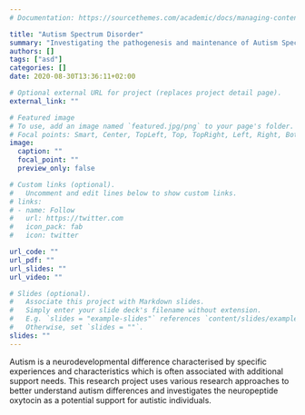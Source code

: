 ```yaml
---
# Documentation: https://sourcethemes.com/academic/docs/managing-content/

title: "Autism Spectrum Disorder"
summary: "Investigating the pathogenesis and maintenance of Autism Spectrum disorder (ASD)"
authors: []
tags: ["asd"]
categories: []
date: 2020-08-30T13:36:11+02:00

# Optional external URL for project (replaces project detail page).
external_link: ""

# Featured image
# To use, add an image named `featured.jpg/png` to your page's folder.
# Focal points: Smart, Center, TopLeft, Top, TopRight, Left, Right, BottomLeft, Bottom, BottomRight.
image:
  caption: ""
  focal_point: ""
  preview_only: false

# Custom links (optional).
#   Uncomment and edit lines below to show custom links.
# links:
# - name: Follow
#   url: https://twitter.com
#   icon_pack: fab
#   icon: twitter

url_code: ""
url_pdf: ""
url_slides: ""
url_video: ""

# Slides (optional).
#   Associate this project with Markdown slides.
#   Simply enter your slide deck's filename without extension.
#   E.g. `slides = "example-slides"` references `content/slides/example-slides.md`.
#   Otherwise, set `slides = ""`.
slides: ""
---
```


Autism is a neurodevelopmental difference characterised by specific experiences and characteristics which is often associated with additional support needs. This research project uses various research approaches to better understand autism differences and investigates the neuropeptide oxytocin as a potential support for autistic individuals.
